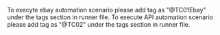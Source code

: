 To execyte ebay automation scenario please add tag as "@TC01Ebay" under the tags section in runner file.
To execute API automation scenario please add tag as "@TC02" under the tags section in runner file.
